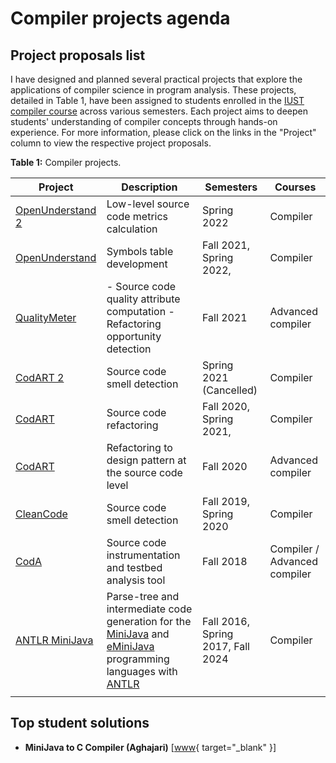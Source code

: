 # Compiler projects agenda

## Project proposals list
I have designed and planned several practical projects that explore the applications of compiler science in program analysis. These projects, detailed in Table 1, have been assigned to students enrolled in the [IUST compiler course](https://www.m-zakeri.gitub.io/IUSTCompiler/) across various semesters. Each project aims to deepen students' understanding of compiler concepts through hands-on experience. For more information, please click on the links in the "Project" column to view the respective project proposals.


**Table 1:** Compiler projects.

| Project               	                                                         | Description                                                                                         	                                                                                                                  | Semesters                    	            |     Courses                             	|
|---------------------------------------------------------------------------------|------------------------------------------------------------------------------------------------------------------------------------------------------------------------------------------------------------------------|-------------------------------------------|-----------------------------------------	|
| [OpenUnderstand  2](core_symbol_table_development.md)                           | Low-level source   code metrics calculation                                                         	                                                                                                                  | Spring 2022                  	            |     Compiler                            	|
| [OpenUnderstand](core_symbol_table_development.md)                              | Symbols table   development                                                                         	                                                                                                                  | Fall 2021,   Spring 2022,    	            |     Compiler                            	|
| [QualityMeter](core_software_metrics_development.md)                            | - Source code   quality attribute computation     - Refactoring   opportunity detection             	                                                                                                                  | Fall 2021                    	            |     Advanced compiler                   	|
| [CodART 2](core_code_smell_development.md)              	                       | Source code   smell detection                                                                       	                                                                                                                  | Spring 2021   (Cancelled)    	            |     Compiler                            	|
| [CodART](core_refactoring_to_design_patterns_development.md)                	   | Source code   refactoring                                                                           	                                                                                                                  | Fall 2020,   Spring 2021,    	            |     Compiler                            	|
| [CodART](core_refactorings_development.md)                	                     | Refactoring   to design pattern at the source code level                                            	                                                                                                                  | Fall 2020                    	            |     Advanced compiler                   	|
| [CleanCode](core_clean_code_development.md)            	                        | Source code   smell detection                                                                       	                                                                                                                  | Fall 2019,   Spring 2020     	            |     Compiler                            	|
| [CodA](core_source_code_instrumentation_development.md)                  	      | Source code instrumentation   and testbed analysis tool                                             	                                                                                                                  | Fall 2018                    	            |     Compiler /     Advanced compiler    	|
| [ANTLR MiniJava](mini_java_compiler_development.md)        	  | Parse-tree and intermediate code generation for the [MiniJava](https://www.cambridge.org/resources/052182060X) and [eMiniJava](https://cs.rit.edu/~hh/teaching/cc17/eminijava) programming languages with   [ANTLR](https://www.antlr.org/)   	 | Fall 2016,   Spring 2017, Fall 2024     	 |     Compiler                            	|
| 	                                                            | 	                                                                                                                                                                                                                      | 	                                         |                                         	|


## Top student solutions

* **MiniJava to C Compiler (Aghajari)** [[www](../blog/posts/minijava-to-c-aghajari.md){ target="_blank" }]
